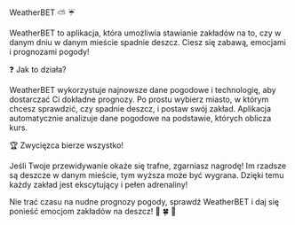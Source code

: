 WeatherBET :partly_sunny: :umbrella:

WeatherBET to aplikacja, która umożliwia stawianie zakładów na to, czy w danym dniu w danym mieście spadnie deszcz. Ciesz się zabawą, emocjami i prognozami pogody!

:question: Jak to działa?

WeatherBET wykorzystuje najnowsze dane pogodowe i technologię, aby dostarczać Ci dokładne prognozy. Po prostu wybierz miasto, w którym chcesz sprawdzić, czy spadnie deszcz, i postaw swój zakład. Aplikacja automatycznie analizuje dane pogodowe na podstawie, których oblicza kurs.

:trophy: Zwycięzca bierze wszystko!

Jeśli Twoje przewidywanie okaże się trafne, zgarniasz nagrodę! Im rzadsze są deszcze w danym mieście, tym wyższa może być wygrana. Dzięki temu każdy zakład jest ekscytujący i pełen adrenaliny!

Nie trać czasu na nudne prognozy pogody, sprawdź WeatherBET i daj się ponieść emocjom zakładów na deszcz! :rainbow: :four_leaf_clover: :money_with_wings:
